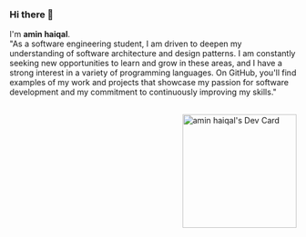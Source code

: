### Hi there 👋
I'm **amin haiqal**.
<br/>
"As a software engineering student, I am driven to deepen my understanding of software architecture and design patterns. I am constantly seeking new opportunities to learn and grow in these areas, and I have a strong interest in a variety of programming languages. On GitHub, you'll find examples of my work and projects that showcase my passion for software development and my commitment to continuously improving my skills."
<!--
**aminhaiqal/aminhaiqal** is a ✨ _special_ ✨ repository because its `README.md` (this file) appears on your GitHub profile.

Here are some ideas to get you started:

- 🔭 I’m currently working on ...
- 🌱 I’m currently learning ...
- 👯 I’m looking to collaborate on ...
- 🤔 I’m looking for help with ...
- 💬 Ask me about ...
- 📫 How to reach me: ...
- 😄 Pronouns: ...
- ⚡ Fun fact: ...-->
<br/>
<a href="https://app.daily.dev/aminhaiqal"><img src="https://api.daily.dev/devcards/586a079c318a48be9ea2de4b18031ad6.png?r=v4a" width="200" align="right" alt="amin haiqal's Dev Card"/></a>
